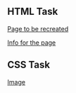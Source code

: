 ## HTML Task

[Page to be recreated](https://raw.githubusercontent.com/McLarenCollege/Flutter-Course-Notes/master/html_basic_task-1.png)

[Info for the page](https://www.who.int/emergencies/diseases/novel-coronavirus-2019/advice-for-public)


## CSS Task
[Image](https://raw.githubusercontent.com/McLarenCollege/Flutter-Course-Notes/master/screenshots/cssTask1-1.png)
